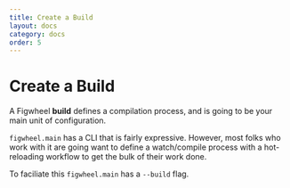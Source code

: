 ```yaml
---
title: Create a Build
layout: docs
category: docs
order: 5
---
```


# Create a Build

<div class="lead-in">A Figwheel <strong>build</strong>
defines a compilation process, and is going to be your main unit of
configuration.</div>

`figwheel.main` has a CLI that is fairly expressive. However, most
folks who work with it are going want to define a watch/compile
process with a hot-reloading workflow to get the bulk of their work
done.

To faciliate this `figwheel.main` has a `--build` flag.

